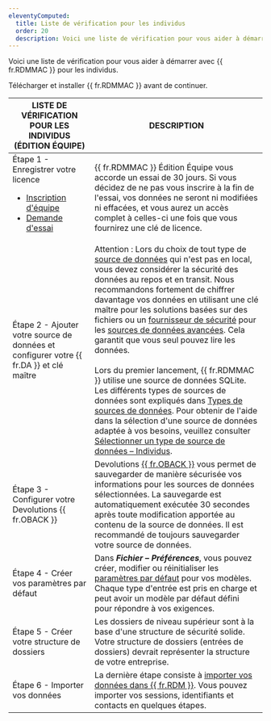 ```yaml
---
eleventyComputed:
  title: Liste de vérification pour les individus
  order: 20
  description: Voici une liste de vérification pour vous aider à démarrer avec {{ fr.RDMMAC }} pour les individus.
---
```

Voici une liste de vérification pour vous aider à démarrer avec {{ fr.RDMMAC }} pour les individus.

Télécharger et installer {{ fr.RDMMAC }} avant de continuer.

| LISTE DE VÉRIFICATION POUR LES INDIVIDUS (ÉDITION ÉQUIPE) | DESCRIPTION |
|-----------------------------------------------------------|-------------|
| Étape 1 - Enregistrer votre licence<ul><li>[Inscription d'équipe](/rdm/mac/installation/client/registration/team-edition/)</li><li>[Demande d'essai](/rdm/mac/installation/client/registration/trial-request/) </li></ul>| {{ fr.RDMMAC }} Édition Équipe vous accorde un essai de 30 jours. Si vous décidez de ne pas vous inscrire à la fin de l'essai, vos données ne seront ni modifiées ni effacées, et vous aurez un accès complet à celles-ci une fois que vous fournirez une clé de licence.  |
| Étape 2 - Ajouter votre source de données et configurer votre {{ fr.DA }} et clé maître | Attention : Lors du choix de tout type de [source de données](/rdm/mac/data-sources/create-new-data-source/) qui n'est pas en local, vous devez considérer la sécurité des données au repos et en transit. Nous recommandons fortement de chiffrer davantage vos données en utilisant une clé maître pour les solutions basées sur des fichiers ou un [fournisseur de sécurité](/rdm/mac/commands/administration/security-provider/) pour les [sources de données avancées](/rdm/mac/data-sources/data-sources-types/advanced-data-sources/). Cela garantit que vous seul pouvez lire les données.<br><br>Lors du premier lancement, {{ fr.RDMMAC }} utilise une source de données SQLite. Les différents types de sources de données sont expliqués dans [Types de sources de données](/rdm/mac/data-sources/data-sources-types/). Pour obtenir de l'aide dans la sélection d'une source de données adaptée à vos besoins, veuillez consulter [Sélectionner un type de source de données – Individus](/rdm/mac/getting-started/checklist-individuals/select-data-source-type-individuals/).  |
| Étape 3 - Configurer votre Devolutions {{ fr.OBACK }} | Devolutions [{{ fr.OBACK }}](/cloud/getting-started/devolutions-cloud-services/) vous permet de sauvegarder de manière sécurisée vos informations pour les sources de données sélectionnées. La sauvegarde est automatiquement exécutée 30 secondes après toute modification apportée au contenu de la source de données. Il est recommandé de toujours sauvegarder votre source de données.  |
| Étape 4 - Créer vos paramètres par défaut | Dans ***Fichier – Préférences***, vous pouvez créer, modifier ou réinitialiser les [paramètres par défaut](/rdm/mac/commands/file/templates/default-settings/) pour vos modèles. Chaque type d'entrée est pris en charge et peut avoir un modèle par défaut défini pour répondre à vos exigences.  |
| Étape 5 - Créer votre structure de dossiers | Les dossiers de niveau supérieur sont à la base d'une structure de sécurité solide. Votre structure de dossiers (entrées de dossiers) devrait représenter la structure de votre entreprise.  |
| Étape 6 - Importer vos données | La dernière étape consiste à [importer vos données dans {{ fr.RDM }}](/rdm/mac/commands/file/import/overview/). Vous pouvez importer vos sessions, identifiants et contacts en quelques étapes.  |